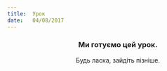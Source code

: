```yaml
---
title:  Урок
date:   04/08/2017
---
```


### <center>Ми готуємо цей урок.</center>
<center>Будь ласка, зайдіть пізніше.</center>